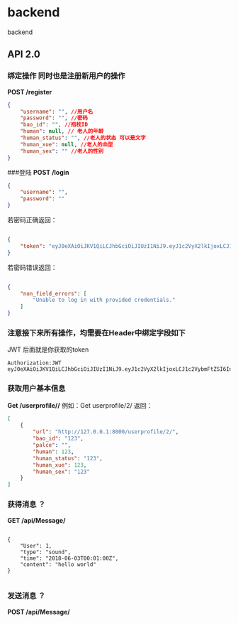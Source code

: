 # backend
backend

## API 2.0
### 绑定操作 同时也是注册新用户的操作
**POST /register**

```json
{
    "username": "", //用户名
    "password": "", //密码
    "bao_id": "", //抱枕ID
    "human": null, // 老人的年龄
    "human_status": "", //老人的状态 可以是文字
    "human_xue": null, //老人的血型
    "human_sex": "" //老人的性别
}
```


###登陆
**POST /login** 

```json
{
    "username": "",
    "password": ""
}
```

若密码正确返回：

```json

{
    "token": "eyJ0eXAiOiJKV1QiLCJhbGciOiJIUzI1NiJ9.eyJ1c2VyX2lkIjoxLCJ1c2VybmFtZSI6IndnYiIsImV4cCI6MTUyNzk1ODgxMywiZW1haWwiOiIxQDE2My5jb20ifQ.Ihrnc3vAB-w_WbuHSupm2oZoRjCOkq36m3F-uTACe_Q"
}

```
若密码错误返回：

```json

{
    "non_field_errors": [
        "Unable to log in with provided credentials."
    ]
}
```

### 注意接下来所有操作，均需要在Header中绑定字段如下
JWT 后面就是你获取的token

```
Authorization:JWT eyJ0eXAiOiJKV1QiLCJhbGciOiJIUzI1NiJ9.eyJ1c2VyX2lkIjoxLCJ1c2VybmFtZSI6IndnYiIsImV4cCI6MTUyNzk3ODExOCwiZW1haWwiOiIxQDE2My5jb20ifQ.pjqKbjCUPp2NFkOr8ktDesltA1C3_l5sfV9YmNzZnXI

```


### 获取用户基本信息
**Get /userprofile/<id>/**
例如：Get userprofile/2/
返回：

```json
[
    {
        "url": "http://127.0.0.1:8000/userprofile/2/",
        "bao_id": "123",
        "palce": "",
        "human": 123,
        "human_status": "123",
        "human_xue": 123,
        "human_sex": "123"
    }
]

```


### 获得消息 ？
**GET /api/Message/**

```

{
    "User": 1,
    "type": "sound",
    "time": "2018-06-03T00:01:00Z",
    "content": "hello world"
}


```

### 发送消息 ？
**POST /api/Message/**

```json


```







